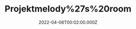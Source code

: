 ---
title: "Projektmelody%27s%20room"
videoSrc: https://f000.backblazeb2.com/file/futureporn/projektmelody-chaturbate-2022-04-06.mp4
videoSrcHash: bafybeicnsljyulw66qqrff6omzac7wha425i2okolymqelkpq7tbipy23y?filename=projektmelody-chaturbate-20220406T000200Z-source.mp4
video720Hash: 
video480Hash: 
video360Hash: 
video240Hash: bafybeibe2uefrcfxst22jgw4hdrxam67pbywi7giwnkuvsqg7qz74kf6fy?filename=projektmelody-chaturbate-20220406T000200Z-240p.mp4
thinHash: 
thiccHash: bafkreicvwmqdp7nyesbcmntkfjst66unprls4w6y3rf5wxvyka5cytm5sy?filename=20220406T000200Z-thicc.jpg
announceTitle: "cheeks%20---------%3E%20"
announceUrl: https://twitter.com/ProjektMelody/status/1511494467097870340
date: 2022-04-06T00:02:00.000Z
note: 
video240TmpFilePath: 
tmpFilePath: /root/projektmelody-chaturbate-2022-04-06.mp4
layout: layouts/vod.njk
tags:
---
